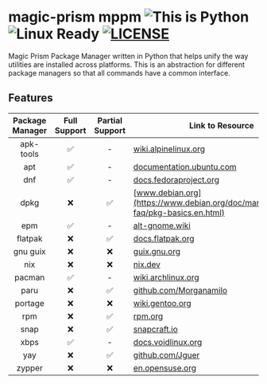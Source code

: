 # **magic-prism mppm** ![This is Python](https://img.shields.io/badge/This_is-Python-green?logo=python&logoColor=f5f5f5) ![Linux Ready](https://img.shields.io/badge/Linux-Ready-orange?logo=linux&logoColor=f5f5f5) [![LICENSE](https://img.shields.io/badge/GNU_GPL-v3-red?logo=gnu)](./LICENSE)
Magic Prism Package Manager written in Python that helps unify the way utilities are installed across platforms. This is an abstraction for different package managers so that all commands have a common interface.

## Features
| Package Manager | Full Support | Partial Support |                                            Link to Resource                                             |
|:---------------:|:------------:|:---------------:|---------------------------------------------------------------------------------------------------------|
| apk-tools       | ✅           | -               | [wiki.alpinelinux.org](https://wiki.alpinelinux.org/wiki/Alpine_Package_Keeper)                         |
| apt             | ✅           | -               | [documentation.ubuntu.com](https://documentation.ubuntu.com/server/how-to/software/package-management/) |
| dnf             | ✅           | -               | [docs.fedoraproject.org](https://docs.fedoraproject.org/en-US/quick-docs/dnf/)                          |
| dpkg            | ❌           | ✅              | [www.debian.org](https://www.debian.org/doc/manuals/debian-faq/pkg-basics.en.html)                      |
| epm             | ✅           | -               | [alt-gnome.wiki](https://alt-gnome.wiki/epm.html)                                                       |
| flatpak         | ❌           | ✅              | [docs.flatpak.org](https://docs.flatpak.org/en/latest/using-flatpak.html)                               |
| gnu guix        | ❌           | ❌              | [guix.gnu.org](https://guix.gnu.org/manual/devel/en/html_node/)                                         |
| nix             | ❌           | ❌              | [nix.dev](https://nix.dev/manual/nix/2.24/)                                                             |
| pacman          | ✅           | -               | [wiki.archlinux.org](https://wiki.archlinux.org/title/Pacman)                                           |
| paru            | ❌           | ✅              | [github.com/Morganamilo](https://github.com/Morganamilo/paru)                                           |
| portage         | ❌           | ❌              | [wiki.gentoo.org](https://wiki.gentoo.org/wiki/Portage)                                                 |
| rpm             | ❌           | ✅              | [rpm.org](https://rpm.org/documentation.html)                                                           |
| snap            | ❌           | ✅              | [snapcraft.io](https://snapcraft.io/docs/quickstart-tour)                                               |
| xbps            | ✅           | -               | [docs.voidlinux.org](https://docs.voidlinux.org/xbps/index.html)                                        |
| yay             | ❌           | ✅              | [github.com/Jguer](https://github.com/Jguer/yay)                                                        |
| zypper          | ❌           | ❌              | [en.opensuse.org](https://en.opensuse.org/SDB:Zypper_usage)                                             |

